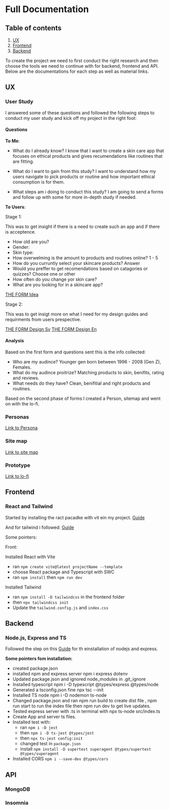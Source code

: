 # Full Documentation

## Table of contents

1. [UX](#ux)
2. [Frontend](#frontend)
3. [Backend](#backend)

To create the project we need to first conduct the right research and then choose the tools we need to continue with for backend, frontend and API. Below are the documentations for each step as well as material links.

## UX

### User Study

I answered some of these questions and followed the following steps to conduct my user study and kick off my project in the right foot:

#### Questions

**To Me**:

- What do I already know?
  I know that I want to create a skin care app that focuses on ethical products and gives recumendations like routines that are fitting.

- What do I want to gain from this study?
  I want to understand how my users navigate to pick products or routine and how important ethical consumption is for them.

- What steps am i doing to conduct this study?
  I am going to send a forms and follow up with some for more in-depth study if needed.

**To Users**:

Stage 1:

This was to get insight if there is a need to create such an app and if there is acceptence.

- How old are you?
- Gender:
- Skin type:
- How overwelming is the amount to products and routines online? 1 - 5
- How do you curruntly select your skincare products? Answer
- Would you preffer to get recomendations based on catagories or quizzes? Choose one or other
- How often do you change yor skin care?
- What are you looking for in a skincare app?

[THE FORM Idea](https://forms.gle/fCrjog4BxAWSdTrY9)

Stage 2:

This was to get insigt more on what I need for my design guides and requirments from users prespective.

[THE FORM Design Sv](https://forms.gle/3UE1qrjUBj7CT81h7)
[THE FORM Design En](https://forms.gle/kBsomr6rxwqgEDNGA)

#### Analysis

Based on the first form and questions sent this is the info collected:

- Who are my audince? Younger gen born between 1996 - 2008 (Gen Z), Females.
- What do my audince proitrize? Matching products to skin, benifits, rating and reviews.
- What needs do they have? Clean, benifitial and right products and routines.

Based on the second phase of forms I created a Person, sitemap and went on with the lo-fi.

### Personas

 [Link to Persona](https://www.figma.com/board/XnSUDxolkJOaFkZ4qN7uAo/Personas-_-SiteMaps?node-id=0-1&node-type=CANVAS&t=AgP9NL88lJ2BD1iq-0)

### Site map

 [Link to site map](https://www.figma.com/board/XnSUDxolkJOaFkZ4qN7uAo/Personas-_-SiteMaps?node-id=0-1&node-type=CANVAS&t=AgP9NL88lJ2BD1iq-0)

### Prototype

 [Link to lo-fi](https://www.figma.com/design/c2cu6Ibahgz1BqYKOdzrRJ/Low-fi-design?node-id=147-88&node-type=FRAME&t=G5aifOy9T7enKAaR-0)

## Frontend

### React and Tailwind

Started by installing the ract pacadke with vit ein my project. [Guide](https://www.geeksforgeeks.org/how-to-setup-reactjs-with-vite/)

And for tailwind i followed: [Guide](https://tailwindcss.com/docs/guides/create-react-app)

Some pointers:

Front:

Installed React with Vite

- ran ``npm create vite@latest projectName --template``
- choose React package and Typescript with SWC
- ran ``npm install`` then ``npm run dev``

Installed Tailwind

- ran ``npm install -D tailwindcss`` in the frontend folder
- then ``npx tailwindcss init``
- Update the ``tailwind.config.js`` and ``index.css``

## Backend

### Node.js, Express and TS

Followed the step on this [Guide](https://blog.logrocket.com/how-to-set-up-node-typescript-express/) for th einstallation of nodejs and express.

**Some pointers fom installation:**

- created package.json
- installed npm and express server npm i express dotenv
- Updated package.json and ignored node_modules in .git_ignore
- Installed typescript npm i -D typescript @types/express @types/node
- Generated a tsconfig.json fine npx tsc --init
- Installed TS node npm i -D nodemon ts-node
- Changed package.json and ran npm run build to create dist file , npm run start to run the index file then npm run dev to get live updates.
- Tested express server with .ts in terminal with npx ts-node src/index.ts
- Create App and server ts files.
- Installed test with:
  - ran ``npm i -D jest``
  - then ``npm i -D ts-jest @types/jest``
  - then ``npx ts-jest config:init``
  - changed test in ``package.json``
  - install ``npm install -D supertest superagent @types/supertest @types/superagent``
- Installed CORS ``npm i --save-dev @types/cors``

## API

### MongoDB

### Insomnia
